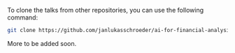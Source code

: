 To clone the talks from other repositories, you can use the following command:
```bash
git clone https://github.com/janlukasschroeder/ai-for-financial-analysis-and-research
```
More to be added soon.
